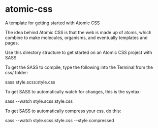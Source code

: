 atomic-css
==========

A template for getting started with Atomic CSS

The idea behind Atomic CSS is that the web is made up of atoms, which combine to make molecules, organisms, and eventually templates and pages.

Use this directory structure to get started on an Atomic CSS project with SASS.

To get the SASS to compile, type the following into the Terminal from the css/ folder:

  sass style.scss:style.css

To get SASS to automatically watch for changes, this is the syntax:

  sass --watch style.scss:style.css

To get SASS to automatically compress your css, do this:

  sass --watch style.scss:style.css --style compressed
